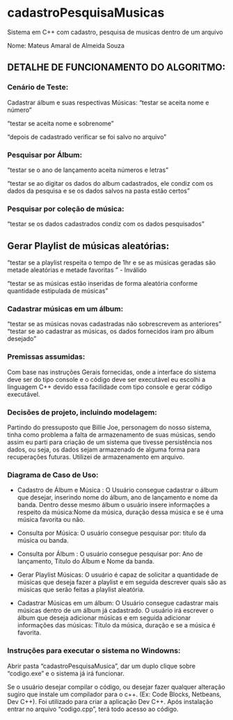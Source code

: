 # cadastroPesquisaMusicas
Sistema em C++ com cadastro, pesquisa de musicas dentro de um arquivo

Nome: Mateus Amaral de Almeida Souza


## DETALHE DE FUNCIONAMENTO DO ALGORITMO:

### Cenário de Teste:

Cadastrar álbum e suas respectivas Músicas: “testar se aceita nome e número”

“testar se aceita nome e sobrenome”

“depois de cadastrado verificar se foi salvo no arquivo”

### Pesquisar por Álbum:

“testar se o ano de lançamento aceita números e letras”

“testar se ao digitar os dados do album cadastrados, ele condiz com os dados da pesquisa e se os dados salvos na pasta estão certos”

### Pesquisar por coleção de música:

“testar se os dados cadastrados condiz com os dados pesquisados”

## Gerar Playlist de músicas aleatórias:

“testar se a playlist respeita o tempo de 1hr e se as músicas geradas são metade aleatórias e metade favoritas ” - Inválido

“testar se as músicas estão inseridas de forma aleatória conforme quantidade estipulada de músicas”

### Cadastrar músicas em um álbum:

“testar se as músicas novas cadastradas não sobrescrevem as anteriores”
“testar se ao cadastrar as músicas, os dados fornecidos iram pro álbum desejado”

### Premissas assumidas:
Com base nas instruções Gerais fornecidas, onde a interface do sistema deve ser do tipo console e o código deve ser executável eu escolhi a linguagem C++ devido essa facilidade com tipo console e gerar código executável.

### Decisões de projeto, incluindo modelagem:

Partindo do pressuposto que Billie Joe, personagem do nosso sistema, tinha como problema a falta de armazenamento de suas músicas, sendo assim eu parti para criação de um sistema que tivesse persistência nos dados, ou seja, os dados sejam armazenado de alguma forma para recuperações futuras. Utilizei de  armazenamento em arquivo.


### Diagrama de Caso de Uso:


* Cadastro de Álbum e Música : O Usuário consegue cadastrar o álbum que
desejar, inserindo nome do álbum, ano de lançamento e nome da banda. Dentro desse mesmo álbum o usuário insere informações a respeito da música:Nome da música, duração dessa música e se é uma música favorita ou não.

* Consulta por Música: O usuário consegue pesquisar por: título da música ou
banda.

* Consulta por Álbum : O usuário consegue pesquisar por: Ano de lançamento,
Título do Álbum e Nome da banda.

* Gerar Playlist Músicas: O usuário é capaz de solicitar a quantidade de
músicas que deseja fazer a playlist e em seguida descrever quais são as músicas que serão feitas a playlist aleatória.

* Cadastrar Músicas em um álbum: O Usuário consegue cadastrar mais
músicas dentro de um álbum já cadastrado. O usuário irá escrever o álbum que deseja adicionar músicas e em seguida adicionar informações das músicas: Título da música, duração e se a música é favorita.

### Instruções para executar o sistema no Windowns:


Abrir pasta “cadastroPesquisaMusica”, dar um duplo clique sobre “codigo.exe” e o sistema já irá funcionar.

Se o usuário desejar compilar o código, ou desejar fazer qualquer alteração sugiro que instale um compilador para o c++. (Ex: Code Blocks, Netbeans, Dev C++). Foi utilizado para criar a aplicação Dev C++. Após instalação entrar no arquivo “codigo.cpp”, terá todo acesso ao código.

